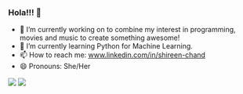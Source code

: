 ### Hola!!! 👋

<!--
**shireenchand/shireenchand** is a ✨ _special_ ✨ repository because its `README.md` (this file) appears on your GitHub profile.

Here are some ideas to get you started: -->

- 🔭 I’m currently working on to combine my interest in programming, movies and music to create something awesome!
- 🌱 I’m currently learning Python for Machine Learning.
- 📫 How to reach me: www.linkedin.com/in/shireen-chand
- 😄 Pronouns: She/Her

<img align="center" src="https://github-readme-stats.vercel.app/api?username=shireenchand&&count_private=true&&show_icons=true&&theme=synthwave" />
<img align="center" src="https://github-readme-stats.vercel.app/api/top-langs/?username=shireenchand&layout=compact&&theme=synthwave" />




